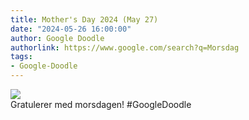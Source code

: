 ```yaml
---
title: Mother's Day 2024 (May 27)
date: "2024-05-26 16:00:00"
author: Google Doodle
authorlink: https://www.google.com/search?q=Morsdag
tags:
- Google-Doodle
---
```

<img src="https://www.google.com/logos/doodles/2024/mothers-day-2024-may-27-6753651837110368-l.png" referrerpolicy="no-referrer"><br>Gratulerer med morsdagen! #GoogleDoodle